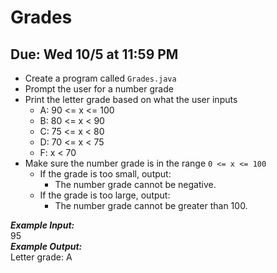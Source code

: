 # Grades

## Due: Wed 10/5 at 11:59 PM

- Create a program called `Grades.java`
- Prompt the user for a number grade 
- Print the letter grade based on what the user inputs
  - A: 90 <= x <= 100
  - B: 80 <= x < 90
  - C: 75 <= x < 80
  - D: 70 <= x < 75
  - F: x < 70
- Make sure the number grade is in the range `0 <= x <= 100`
  - If the grade is too small, output:
    - The number grade cannot be negative.
  - If the grade is too large, output:
    - The number grade cannot be greater than 100.

***Example Input:***\
95\
***Example Output:***\
Letter grade: A
